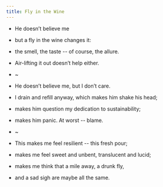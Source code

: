 ```yaml
---
title: Fly in the Wine
---
```


- He doesn’t believe me

- but a fly in the wine changes it:

- the smell, the taste -- of course, the allure.

- Air-lifting it out doesn’t help either.

- ~
- He doesn’t believe me, but I don’t care.

- I drain and refill anyway, which makes him shake his head;

- makes him question my dedication to sustainability;

- makes him panic. At worst -- blame.

- ~
- This makes me feel resilient -- this fresh pour;

- makes me feel sweet and unbent, translucent and lucid;

- makes me think that a mile away, a drunk fly,

- and a sad sigh are maybe all the same.
